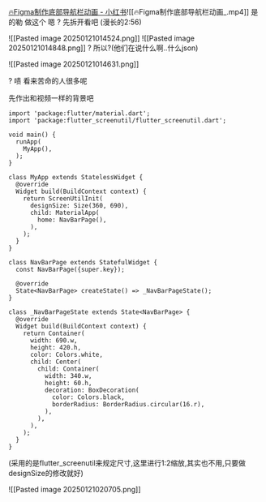 [🔥Figma制作底部导航栏动画 - 小红书](https://www.xiaohongshu.com/explore/64678bb50000000013011e9a?app_platform=ios&app_version=8.69.1&share_from_user_hidden=true&xsec_source=app_share&type=video&xsec_token=CBg5Jv8nnKqOPtYnA6bbbB24U4rWKoE7VuNMYulRmEOPA=&author_share=1&xhsshare=WeixinSession&shareRedId=ODc0ODY8PUo2NzUyOTgwNjY0OThKNkg9&apptime=1737091224&share_id=d1fe86f685bf489b8bb08063193c4838)![[🔥Figma制作底部导航栏动画_.mp4]]
是的勒
做这个
嗯
?
先拆开看吧
(漫长的2:56)

![[Pasted image 20250121014524.png]]
![[Pasted image 20250121014848.png]]
?
所以?(他们在说什么啊..什么json)

![[Pasted image 20250121014631.png]]

?
啧
看来苦命的人很多呢

先作出和视频一样的背景吧

```
import 'package:flutter/material.dart';  
import 'package:flutter_screenutil/flutter_screenutil.dart';  
  
void main() {  
  runApp(  
    MyApp(),  
  );  
}  
  
class MyApp extends StatelessWidget {  
  @override  
  Widget build(BuildContext context) {  
    return ScreenUtilInit(  
      designSize: Size(360, 690),  
      child: MaterialApp(  
        home: NavBarPage(),  
      ),  
    );  
  }  
}  
  
class NavBarPage extends StatefulWidget {  
  const NavBarPage({super.key});  
  
  @override  
  State<NavBarPage> createState() => _NavBarPageState();  
}  
  
class _NavBarPageState extends State<NavBarPage> {  
  @override  
  Widget build(BuildContext context) {  
    return Container(  
      width: 690.w,  
      height: 420.h,  
      color: Colors.white,  
      child: Center(  
        child: Container(  
          width: 340.w,  
          height: 60.h,  
          decoration: BoxDecoration(  
            color: Colors.black,  
            borderRadius: BorderRadius.circular(16.r),  
          ),  
        ),  
      ),  
    );  
  }  
}
```

(采用的是flutter_screenutil来规定尺寸,这里进行1:2缩放,其实也不用,只要做designSize的修改就好)


![[Pasted image 20250121020705.png]]
